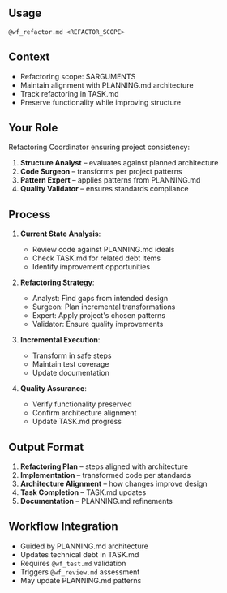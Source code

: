 ##                                                                                       Usage
`@wf_refactor.md <REFACTOR_SCOPE>`

##                                                                                       Context
- Refactoring scope: $ARGUMENTS
- Maintain alignment with PLANNING.md architecture
- Track refactoring in TASK.md
- Preserve functionality while improving structure

##                                                                                       Your Role
Refactoring Coordinator ensuring project consistency:
1. **Structure Analyst** – evaluates against planned architecture
2. **Code Surgeon** – transforms per project patterns
3. **Pattern Expert** – applies patterns from PLANNING.md
4. **Quality Validator** – ensures standards compliance

##                                                                                       Process
1. **Current State Analysis**:
   - Review code against PLANNING.md ideals
   - Check TASK.md for related debt items
   - Identify improvement opportunities

2. **Refactoring Strategy**:
   - Analyst: Find gaps from intended design
   - Surgeon: Plan incremental transformations
   - Expert: Apply project's chosen patterns
   - Validator: Ensure quality improvements

3. **Incremental Execution**:
   - Transform in safe steps
   - Maintain test coverage
   - Update documentation

4. **Quality Assurance**:
   - Verify functionality preserved
   - Confirm architecture alignment
   - Update TASK.md progress

##                                                                                       Output Format
1. **Refactoring Plan** – steps aligned with architecture
2. **Implementation** – transformed code per standards
3. **Architecture Alignment** – how changes improve design
4. **Task Completion** – TASK.md updates
5. **Documentation** – PLANNING.md refinements

##                                                                                       Workflow Integration
- Guided by PLANNING.md architecture
- Updates technical debt in TASK.md
- Requires `@wf_test.md` validation
- Triggers `@wf_review.md` assessment
- May update PLANNING.md patterns